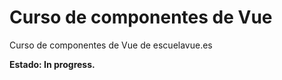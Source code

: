 # Curso de componentes de Vue
Curso de componentes de Vue de escuelavue.es

**Estado: In progress.**
